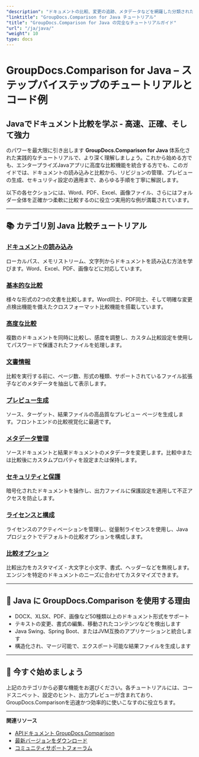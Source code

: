 ```yaml
---
"description": "ドキュメントの比較、変更の追跡、メタデータなどを網羅した分類されたチュートリアルを含む、GroupDocs.Comparison for Java の究極のガイドをご覧ください。"
"linktitle": "GroupDocs.Comparison for Java チュートリアル"
"title": "GroupDocs.Comparison for Java の完全なチュートリアルガイド"
"url": "/ja/java/"
"weight": 10
type: docs
---
```

# GroupDocs.Comparison for Java – ステップバイステップのチュートリアルとコード例

## Javaでドキュメント比較を学ぶ - 高速、正確、そして強力

のパワーを最大限に引き出します **GroupDocs.Comparison for Java** 体系化された実践的なチュートリアルで、より深く理解しましょう。これから始める方でも、エンタープライズJavaアプリに高度な比較機能を統合する方でも、このガイドでは、ドキュメントの読み込みと比較から、リビジョンの管理、プレビューの生成、セキュリティ設定の適用まで、あらゆる手順を丁寧に解説します。

以下の各セクションには、Word、PDF、Excel、画像ファイル、さらにはフォルダー全体を正確かつ柔軟に比較するのに役立つ実用的な例が満載されています。

---

## 📚 カテゴリ別 Java 比較チュートリアル

### [ドキュメントの読み込み](./document-loading)
ローカルパス、メモリストリーム、文字列からドキュメントを読み込む方法を学びます。Word、Excel、PDF、画像などに対応しています。

### [基本的な比較](./basic-comparison)
様々な形式の2つの文書を比較します。Word同士、PDF同士、そして明確な変更点検出機能を備えたクロスフォーマット比較機能を搭載しています。

### [高度な比較](./advanced-comparison)
複数のドキュメントを同時に比較し、感度を調整し、カスタム比較設定を使用してパスワードで保護されたファイルを処理します。

### [文書情報](./document-information)
比較を実行する前に、ページ数、形式の種類、サポートされているファイル拡張子などのメタデータを抽出して表示します。

### [プレビュー生成](./preview-generation)
ソース、ターゲット、結果ファイルの高品質なプレビュー ページを生成します。フロントエンドの比較視覚化に最適です。

### [メタデータ管理](./metadata-management)
ソースドキュメントと結果ドキュメントのメタデータを変更します。比較中または比較後にカスタムプロパティを設定または保持します。

### [セキュリティと保護](./security-protection)
暗号化されたドキュメントを操作し、出力ファイルに保護設定を適用して不正アクセスを防止します。

### [ライセンスと構成](./licensing-configuration)
ライセンスのアクティベーションを管理し、従量制ライセンスを使用し、Java プロジェクトでデフォルトの比較オプションを構成します。

### [比較オプション](./comparison-options)
比較出力をカスタマイズ - 大文字と小文字、書式、ヘッダーなどを無視します。エンジンを特定のドキュメントのニーズに合わせてカスタマイズできます。

---

## 🚀 Java に GroupDocs.Comparison を使用する理由

- DOCX、XLSX、PDF、画像など50種類以上のドキュメント形式をサポート  
- テキストの変更、書式の編集、移動されたコンテンツなどを検出します  
- Java Swing、Spring Boot、またはJVM互換のアプリケーションと統合します  
- 構造化され、マージ可能で、エクスポート可能な結果ファイルを生成します  

---

## 🧠 今すぐ始めましょう

上記のカテゴリから必要な機能をお選びください。各チュートリアルには、コードスニペット、設定のヒント、出力プレビューが含まれており、GroupDocs.Comparisonを迅速かつ効率的に使いこなすのに役立ちます。

---

**関連リソース**  
- [APIドキュメント GroupDocs.Comparison](https://references.groupdocs.com/comparison/java/)  
- [最新バージョンをダウンロード](https://releases.groupdocs.com/comparison/java/)  
- [コミュニティサポートフォーラム](https://forum.groupdocs.com/c/comparison/)